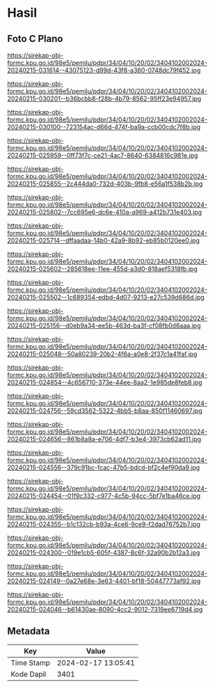 # Hasil

## Foto C Plano

https://sirekap-obj-formc.kpu.go.id/98e5/pemilu/pdpr/34/04/10/20/02/3404102002024-20240215-031614--43075123-d99d-43f8-a380-0748dc79f452.jpg

https://sirekap-obj-formc.kpu.go.id/98e5/pemilu/pdpr/34/04/10/20/02/3404102002024-20240215-030201--b36bcbb8-f28b-4b79-8562-95ff23e94957.jpg

https://sirekap-obj-formc.kpu.go.id/98e5/pemilu/pdpr/34/04/10/20/02/3404102002024-20240215-030100--723154ac-d66d-474f-ba9a-ccb00cdc7f8b.jpg

https://sirekap-obj-formc.kpu.go.id/98e5/pemilu/pdpr/34/04/10/20/02/3404102002024-20240215-025959--0ff73f7c-ce21-4ac7-8640-6384816c981e.jpg

https://sirekap-obj-formc.kpu.go.id/98e5/pemilu/pdpr/34/04/10/20/02/3404102002024-20240215-025855--2c444da0-732d-403b-9fb8-e56a1f538b2b.jpg

https://sirekap-obj-formc.kpu.go.id/98e5/pemilu/pdpr/34/04/10/20/02/3404102002024-20240215-025802--7cc695e6-dc6e-410a-a969-a412b731e403.jpg

https://sirekap-obj-formc.kpu.go.id/98e5/pemilu/pdpr/34/04/10/20/02/3404102002024-20240215-025714--dffaadaa-14b0-42a9-8b92-eb85b0120ee0.jpg

https://sirekap-obj-formc.kpu.go.id/98e5/pemilu/pdpr/34/04/10/20/02/3404102002024-20240215-025602--285618ee-11ee-455d-a3d0-818aef5318fb.jpg

https://sirekap-obj-formc.kpu.go.id/98e5/pemilu/pdpr/34/04/10/20/02/3404102002024-20240215-025502--1c689354-edbd-4d07-9213-e27c539d686d.jpg

https://sirekap-obj-formc.kpu.go.id/98e5/pemilu/pdpr/34/04/10/20/02/3404102002024-20240215-025156--d0eb9a34-ee5b-463d-ba3f-cf08fb0d6aaa.jpg

https://sirekap-obj-formc.kpu.go.id/98e5/pemilu/pdpr/34/04/10/20/02/3404102002024-20240215-025048--50a80239-20b2-4f6a-a0e8-2f37c1a41faf.jpg

https://sirekap-obj-formc.kpu.go.id/98e5/pemilu/pdpr/34/04/10/20/02/3404102002024-20240215-024854--4c656710-373e-44ee-8aa2-1e985de8feb8.jpg

https://sirekap-obj-formc.kpu.go.id/98e5/pemilu/pdpr/34/04/10/20/02/3404102002024-20240215-024756--59cd3562-5322-4bb5-b8aa-850f11460697.jpg

https://sirekap-obj-formc.kpu.go.id/98e5/pemilu/pdpr/34/04/10/20/02/3404102002024-20240215-024656--861b8a8a-e706-4df7-b3e4-3973cb62ad11.jpg

https://sirekap-obj-formc.kpu.go.id/98e5/pemilu/pdpr/34/04/10/20/02/3404102002024-20240215-024556--379c91bc-fcac-47b5-bdcd-bf2c4ef90da9.jpg

https://sirekap-obj-formc.kpu.go.id/98e5/pemilu/pdpr/34/04/10/20/02/3404102002024-20240215-024454--01f9c332-c977-4c5b-94cc-5bf7e1ba46ce.jpg

https://sirekap-obj-formc.kpu.go.id/98e5/pemilu/pdpr/34/04/10/20/02/3404102002024-20240215-024355--b1c132cb-b93a-4ce6-9ce9-f2dad76752b7.jpg

https://sirekap-obj-formc.kpu.go.id/98e5/pemilu/pdpr/34/04/10/20/02/3404102002024-20240215-024300--019e1cb5-605f-4387-8c6f-32a90b2b12a3.jpg

https://sirekap-obj-formc.kpu.go.id/98e5/pemilu/pdpr/34/04/10/20/02/3404102002024-20240215-024149--0a27e68e-3e63-4401-bf18-50447773af92.jpg

https://sirekap-obj-formc.kpu.go.id/98e5/pemilu/pdpr/34/04/10/20/02/3404102002024-20240215-024046--b61430ae-8090-4cc2-9012-7319ee6719d4.jpg


## Metadata

| Key        | Value               |
| ---------- | ------------------- |
| Time Stamp | 2024-02-17 13:05:41 |
| Kode Dapil | 3401                |




